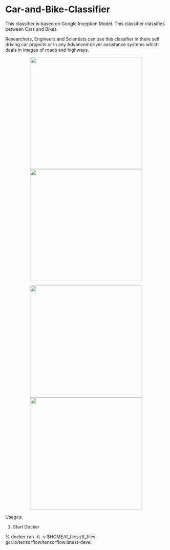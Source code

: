 # Car-and-Bike-Classifier
This classifier is based on Google Inception Model. This classifier classifies between Cars and Bikes.

Researchers, Engineers and Scientists can use this classifier in there self driving car projects or in any 
Advanced driver assistance systems which deals in images of roads and highways.




<p align="center">
  <img src="https://cloud.githubusercontent.com/assets/22838868/19408085/392a4744-92d2-11e6-8691-fdb2b15d3094.jpg" width="350"/>
  <img src="https://cloud.githubusercontent.com/assets/22838868/19408084/29bb3958-92d2-11e6-8f7d-0a58d1033dcb.jpg" width="350"/>
 </p>
 
 <p align="center">
  <img src="https://cloud.githubusercontent.com/assets/22838868/19408265/b32c23d8-92d6-11e6-9cf9-f33f4481bcc1.jpg" width="350"/>
  <img src="https://cloud.githubusercontent.com/assets/22838868/19408264/b32752f4-92d6-11e6-8984-c1517c23cbbb.jpg" width="350"/>
 </p>


Usages:

1. Start Docker

% docker run -it -v $HOME/tf_files:/tf_files  gcr.io/tensorflow/tensorflow:latest-devel 

